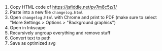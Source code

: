 1. Copy HTML code of https://jsfiddle.net/pv7m8c5z/1/
2. Paste into a new file `changelog.html`
3. Open `changelog.html` with Chrome and print to PDF (make sure to select "More Settings > Options > "Background graphics")
4. Open in Inkscape
5. Recursively ungroup everything and remove stuff
6. Convert text to path
7. Save as optimized svg
